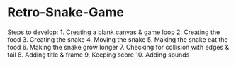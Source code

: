 # Retro-Snake-Game

Steps to develop:
    1. Creating  a blank canvas & game loop
    2. Creating the food
    3. Creating the snake
    4. Moving the snake
    5. Making the snake eat the food
    6. Making the snake grow longer
    7. Checking for collision with edges & tail
    8. Adding title & frame
    9. Keeping score
    10. Adding sounds